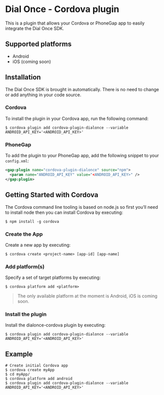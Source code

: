 # Dial Once - Cordova plugin

This is a plugin that allows your Cordova or PhoneGap app to easily integrate the Dial Once SDK.

## Supported platforms

- Android
- iOS (coming soon)


## Installation

The Dial Once SDK is brought in automatically. There is no need to change or add anything in your code source. 

### Cordova

To install the plugin in your Cordova app, run the following command:

    $ cordova plugin add cordova-plugin-dialonce --variable ANDROID_API_KEY='<ANDROID_API_KEY>'

### PhoneGap

To add the plugin to your PhoneGap app, add the following snippet to your `config.xml`:

```xml
<gap:plugin name="cordova-plugin-dialonce" source="npm">
  <param name="ANDROID_API_KEY" value="<ANDROID_API_KEY>" />
</gap:plugin>
```

## Getting Started with Cordova

The Cordova command line tooling is based on node.js so first you’ll need to install node then you can install Cordova by executing:

	$ npm install -g cordova

### Create the App

Create a new app by executing:

	$ cordova create <project-name> [app-id] [app-name]

### Add platform(s)

Specify a set of target platforms by executing:

	$ cordova platform add <platform>

> The only available platform at the moment is Android, iOS is coming soon.

### Install the plugin

Install the dialonce-cordova plugin by executing:

	$ cordova plugin add cordova-plugin-dialonce --variable ANDROID_API_KEY='<ANDROID_API_KEY>'


## Example

	# Create initial Cordova app
	$ cordova create myApp
	$ cd myApp/
	$ cordova platform add android
	$ cordova plugin add cordova-plugin-dialonce --variable ANDROID_API_KEY='<ANDROID_API_KEY>'
